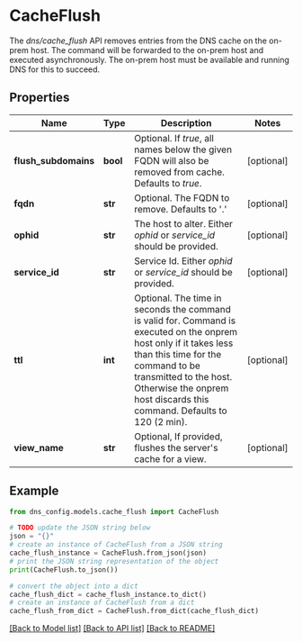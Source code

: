 # CacheFlush

The _dns/cache_flush_ API removes entries from the DNS cache on the on-prem host. The command will be forwarded to the on-prem host and executed asynchronously. The on-prem host must be available and running DNS for this to succeed.

## Properties

Name | Type | Description | Notes
------------ | ------------- | ------------- | -------------
**flush_subdomains** | **bool** | Optional. If _true_, all names below the given FQDN will also be removed from cache.  Defaults to _true_. | [optional] 
**fqdn** | **str** | Optional. The FQDN to remove.  Defaults to &#39;.&#39; | [optional] 
**ophid** | **str** | The host to alter. Either _ophid_ or _service_id_ should be provided. | [optional] 
**service_id** | **str** | Service Id. Either _ophid_ or _service_id_ should be provided. | [optional] 
**ttl** | **int** | Optional. The time in seconds the command is valid for. Command is executed on the onprem host only if it takes less than this time for the command to be transmitted to the host. Otherwise the onprem host discards this command.  Defaults to 120 (2 min). | [optional] 
**view_name** | **str** | Optional, If provided, flushes the server&#39;s cache for a view. | [optional] 

## Example

```python
from dns_config.models.cache_flush import CacheFlush

# TODO update the JSON string below
json = "{}"
# create an instance of CacheFlush from a JSON string
cache_flush_instance = CacheFlush.from_json(json)
# print the JSON string representation of the object
print(CacheFlush.to_json())

# convert the object into a dict
cache_flush_dict = cache_flush_instance.to_dict()
# create an instance of CacheFlush from a dict
cache_flush_from_dict = CacheFlush.from_dict(cache_flush_dict)
```
[[Back to Model list]](../README.md#documentation-for-models) [[Back to API list]](../README.md#documentation-for-api-endpoints) [[Back to README]](../README.md)


